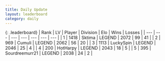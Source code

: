 ```yaml
---
title: Daily Update
layout: leaderboard
category: daily
---
```


{: .leaderboard}
| Rank | LV | Player | Division | Elo | Wins | Losses |
| --- | --- | --- | --- | --- | --- | --- |
| <span data-change="0">1</span> | 1418 | <span title="ID: 353063">Sktima</span> | LEGEND | <span data-change="22">2072</span> | <span data-change="18">99</span> | <span data-change="6">41</span> |
| <span data-change="121">2</span> | 969 | <span title="ID: 294236">Cumuli</span> | LEGEND | <span data-change="280">2062</span> | <span data-change="37">56</span> | <span data-change="15">20</span> |
| <span data-change="3">3</span> | 1113 | <span title="ID: 498412">LuckySpin</span> | LEGEND | <span data-change="27">2046</span> | <span data-change="6">25</span> | <span data-change="1">4</span> |
| <span data-change="-1">4</span> | 200 | <span title="ID: 623829">HotHarpy</span> | LEGEND | <span data-change="5">2043</span> | <span data-change="1">18</span> | <span data-change="0">5</span> |
| <span data-change="-1">5</span> | 395 | <span title="ID: 633686">Sourdreemurr21</span> | LEGEND | <span data-change="12">2038</span> | <span data-change="2">24</span> | <span data-change="0">2</span> |